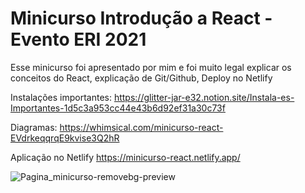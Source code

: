 # Minicurso Introdução a React - Evento ERI 2021

Esse minicurso foi apresentado por mim e foi muito legal explicar os conceitos do React, explicação de Git/Github, Deploy no Netlify

Instalações importantes:
https://glitter-jar-e32.notion.site/Instala-es-Importantes-1d5c3a953cc44e43b6d92ef31a30c73f

Diagramas:
https://whimsical.com/minicurso-react-EVdrkeqqrqE9kvise3Q2hR

Aplicação no Netlify
https://minicurso-react.netlify.app/

![Pagina_minicurso-removebg-preview](https://user-images.githubusercontent.com/42454362/141028508-a4b7069f-eb8d-4965-b7b6-0be42acac685.png)
